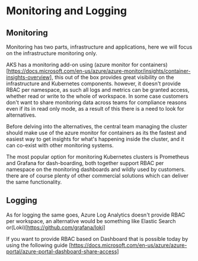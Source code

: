 # Monitoring and Logging

## Monitoring
Monitoring has two parts, infrastructure and applications, here we will focus on the infrastructure monitoring only.

AKS has a monitoring add-on using (azure monitor for containers)[https://docs.microsoft.com/en-us/azure/azure-monitor/insights/container-insights-overview], this out of the box provides great visibility on the infrastructure and Kubernetes components. however, it doesn't provide RBAC per namespace, as such all logs and metrics can be granted access, whether read or write to the whole of workspace. In some case customers don't want to share monitoring data across teams for compliance reasons even if its in read only mode, as a result of this there is a need to look for alternatives. 

Before delving into the alternatives, the central team managing the cluster should make use of the azure monitor for containers as its the fastest and easiest way to get insights for what's happening inside the cluster, and it can co-exist with other monitoring systems. 


The most popular option for monitoring Kubernetes clusters is Prometheus and Grafana for dash-boarding, both together support RBAC per namespace on the monitoring dashboards and wildly used by customers. there are of course plenty of other commercial solutions which can deliver the same functionality. 

## Logging
As for logging the same goes, Azure Log Analytics doesn't provide RBAC per workspace, an alternative would be something like Elastic Search or(Loki)[https://github.com/grafana/loki]

If you want to provide RBAC based on Dashboard that is possible today by using the following guide [https://docs.microsoft.com/en-us/azure/azure-portal/azure-portal-dashboard-share-access]
